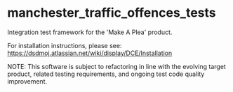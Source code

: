 manchester_traffic_offences_tests
=================================

Integration test framework for the 'Make A Plea' product.

For installation instructions, please see: https://dsdmoj.atlassian.net/wiki/display/DCE/Installation

NOTE: This software is subject to refactoring in line with the evolving target product, related testing requirements, and ongoing test code quality improvement.
